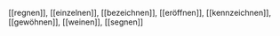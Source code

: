 [[regnen]], [[einzelnen]], [[bezeichnen]], [[eröffnen]], [[kennzeichnen]], [[gewöhnen]], [[weinen]], [[segnen]]